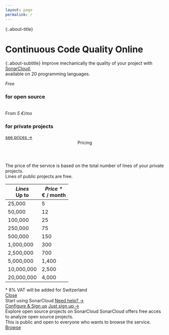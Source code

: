```yaml
---
layout: page
permalink: /
---
```


{:.about-title}
# Continuous Code Quality Online

{:.about-subtitle}
Improve mechanically the quality of your project with [SonarCloud](https://sonarcloud.io),<br/>
available on 20 programming languages.

<div class="about about-price-tiers">
    <div class="about-price-tier">
        <em>Free</em>
        <h3>for open source</h3>
        <span>&nbsp;</span>
    </div>
    <div class="about-price-tier">
        <span>From <em>5 &euro;</em>/mo</span>
        <h3>for private projects</h3>
        <a href="#" id="see-prices">see prices →</a>
    </div>
</div>

<div id="prices">
    <header>Pricing</header>
    <section>
        The price of the service is based on the total number of lines of your private projects.<br/>
        Lines of public projects are free.
        <table>
            <thead>
                <tr>
                    <th>
                        <em>Lines</em>
                        <br/>
                        <span class="remark">Up to</span>
                    </th>
                    <th>
                        <em>Price *</em>
                        <br/>
                        <span class="remark">&euro; / month</span>
                    </th>
                </tr>
            </thead>
            <tbody>
                <tr>
                    <td>25,000</td>
                    <td>5</td>
                </tr>
                <tr>
                    <td>50,000</td>
                    <td>12</td>
                </tr>
                <tr>
                    <td>100,000</td>
                    <td>25</td>
                </tr>
                <tr>
                    <td>250,000</td>
                    <td>75</td>
                </tr>
                <tr>
                    <td>500,000</td>
                    <td>150</td>
                </tr>
                <tr>
                    <td>1,000,000</td>
                    <td>300</td>
                </tr>
                <tr>
                    <td>2,500,000</td>
                    <td>700</td>
                </tr>
                <tr>
                    <td>5,000,000</td>
                    <td>1,400</td>
                </tr>
                <tr>
                    <td>10,000,000</td>
                    <td>2,500</td>
                </tr>
                <tr>
                    <td>20,000,000</td>
                    <td>4,000</td>
                </tr>
            </tbody>
        </table>
        <span class="remark">* 8% VAT will be added for Switzerland</span>
    </section>
    <footer>
        <a href="#" id="close-prices">Close</a>
    </footer>
</div>

<div class="about about-start">
    <div class="about-start-using">
        <span>Start using SonarCloud</span>
        <a href="/contact">Need help? →</a>
    </div>
    <div class="about-start-signup">
        <a class="btn" href="#">Configure &amp; Sign up</a>
        <a href="#">Just sign up →</a>
    </div>
</div>

<script src="js/jquery.js"></script>
<script src="js/jquery-ui.min.js"></script>
<script>
$(function() {
    $('#see-prices').click(function() {
        $('#prices').dialog({
            modal: true
            , minWidth: 650
            , dialogClass: 'no-close'
        });
    });
    $('#close-prices').click(function() {
        $('#prices').dialog('close');
    });
});
</script>

<div class="about">
    <span class="explore">Explore open source projects on SonarCloud</span>
    <span class="explore-sub">
        SonarCloud offers free acces to analyze open source projects.<br/>
        This is public and open to everyone who wants to browse the service.
    </span>
    <span class="explore-sub">
        <a href="#" class="btn btn-explore">Browse</a>
    </span>
</div>